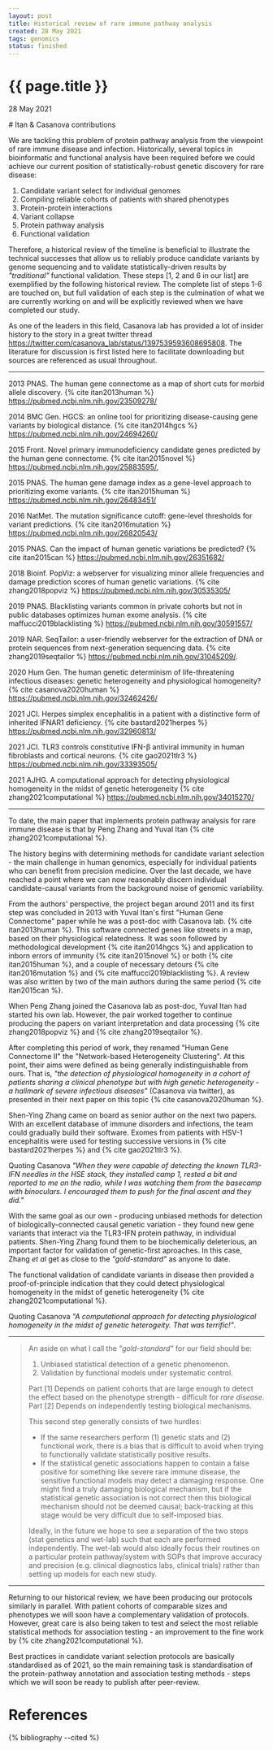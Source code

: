 ```yaml
---
layout: post
title: Historical review of rare immune pathway analysis
created: 28 May 2021
tags: genomics
status: finished
---
```


{{ page.title }}
================

<p class="meta">28 May 2021</p>
# Itan & Casanova contributions

We are tackling this problem of protein pathway analysis from the viewpoint of 
rare immune disease and infection.
Historically, several topics in bioinformatic and functional analysis have 
been required before we could achieve our current position of 
statistically-robust genetic discovery for rare disease:

1. Candidate variant select for individual genomes
2. Compiling reliable cohorts of patients with shared phenotypes
3. Protein-protein interactions
4. Variant collapse
5. Protein pathway analysis
6. Functional validation

Therefore, a historical review of the timeline is beneficial to illustrate the 
technical successes that allow us to reliably produce candidate variants by
genome sequencing and to validate statistically-driven results by _"traditional"_
functional validation. 
These steps [1, 2 and 6 in our list] are exemplified by the following 
historical review. 
The complete list of steps 1-6 are touched on, 
but full validation of each step is the culmination of what we are currently 
working on and will be explicitly reviewed when we have completed our study.

As one of the leaders in this field, Casanova lab has provided a lot of insider
history to the story in a great twitter thread
<https://twitter.com/casanova_lab/status/1397539593608695808>.
The literature for discussion is first listed here to facilitate downloading 
but sources are referenced as usual throughout. 

---

2013 PNAS. The human gene connectome as a map of short cuts for morbid allele discovery.
{% cite itan2013human %}
<https://pubmed.ncbi.nlm.nih.gov/23509278/>

2014 BMC Gen. HGCS: an online tool for prioritizing disease-causing gene variants by biological distance.
{% cite itan2014hgcs %}
<https://pubmed.ncbi.nlm.nih.gov/24694260/>

2015 Front. Novel primary immunodeficiency candidate genes predicted by the human gene connectome.
{% cite itan2015novel %}
<https://pubmed.ncbi.nlm.nih.gov/25883595/>, 

2015 PNAS. The human gene damage index as a gene-level approach to prioritizing exome variants.
{% cite itan2015human %}
<https://pubmed.ncbi.nlm.nih.gov/26483451/>

2016 NatMet. The mutation significance cutoff: gene-level thresholds for variant predictions.
{% cite itan2016mutation %}
<https://pubmed.ncbi.nlm.nih.gov/26820543/>

2015 PNAS. Can the impact of human genetic variations be predicted?
{% cite itan2015can %}
<https://pubmed.ncbi.nlm.nih.gov/26351682/>

2018 Bioinf. PopViz: a webserver for visualizing minor allele frequencies and damage prediction scores of human genetic variations.
{% cite zhang2018popviz %}
<https://pubmed.ncbi.nlm.nih.gov/30535305/>

2019 PNAS. Blacklisting variants common in private cohorts but not in public databases optimizes human exome analysis.
{% cite maffucci2019blacklisting %}
<https://pubmed.ncbi.nlm.nih.gov/30591557/>

2019 NAR. SeqTailor: a user-friendly webserver for the extraction of DNA or protein sequences from next-generation sequencing data.
{% cite zhang2019seqtailor %}
<https://pubmed.ncbi.nlm.nih.gov/31045209/>.

2020 Hum Gen. The human genetic determinism of life-threatening infectious diseases: genetic heterogeneity and physiological homogeneity?
{% cite casanova2020human %}
<https://pubmed.ncbi.nlm.nih.gov/32462426/>

2021 JCI. Herpes simplex encephalitis in a patient with a distinctive form of inherited IFNAR1 deficiency.
{% cite bastard2021herpes %}
<https://pubmed.ncbi.nlm.nih.gov/32960813/>

2021 JCI. TLR3 controls constitutive IFN-β antiviral immunity in human fibroblasts and cortical neurons.
{% cite gao2021tlr3 %}
<https://pubmed.ncbi.nlm.nih.gov/33393505/>

2021 AJHG. A computational approach for detecting physiological homogeneity in the midst of genetic heterogeneity
{% cite zhang2021computational %}
<https://pubmed.ncbi.nlm.nih.gov/34015270/>

---

To date, the main paper that implements protein pathway analysis for rare 
immune disease is that by
Peng Zhang and 
Yuval Itan {% cite zhang2021computational %}.

The history begins with determining methods for candidate variant selection - 
the main challenge in human genomics, 
especially for individual patients who can benefit from precision medicine. 
Over the last decade, we have reached a point where we can now reasonably 
discern individual candidate-causal variants from the background noise of 
genomic variability.

From the authors' perspective, the project began around 2011 and its first 
step was concluded in 2013 with 
Yuval Itan's
first "Human Gene Connectome" paper 
while he was a post-doc with Casanova lab. 
{% cite itan2013human %}.
This software connected genes like streets in a map, 
based on their physiological relatedness.
It was soon followed by methodological development 
{% cite itan2014hgcs %}
and application to inborn errors of immunity 
{% cite itan2015novel %}
or both 
{% cite itan2015human %},
and a couple of necessary detours 
{% cite itan2016mutation %}
and 
{% cite maffucci2019blacklisting %}.
A review was also written by two of the main authors during the same period
{% cite itan2015can %}.

When Peng Zhang joined the Casanova lab as post-doc, 
Yuval Itan had started his own lab. 
However, the pair worked together to continue producing the papers on variant
interpretation and data processing
{% cite zhang2018popviz %}
and
{% cite zhang2019seqtailor %}.

After completing this period of work, 
they renamed "Human Gene Connectome II" the 
"Network-based Heterogeneity Clustering".
At this point, their aims were defined as being generally indistinguishable 
from ours. 
That is, _"the detection of physiological homogeneity in a cohort of patients 
sharing a clinical phenotype but with high genetic heterogeneity - 
a hallmark of severe infectious diseases"_ (Casanova via twitter), 
as presented in their next paper on this topic
{% cite casanova2020human %}.

Shen-Ying Zhang came on board as senior author on the next two papers.
With an excellent database of immune disorders and infections, 
the team could gradually build their software.
Exomes from patients with HSV-1 encephalitis were used for testing successive 
versions in
{% cite bastard2021herpes %} 
and 
{% cite gao2021tlr3 %}.

Quoting Casanova _"When they were capable of detecting the known TLR3-IFN needles in the HSE stack, they installed camp 1, rested a bit and reported to me on the radio, while I was watching them from the basecamp with binoculars. I encouraged them to push for the final ascent and they did."_

With the same goal as our own - 
producing unbiased methods for detection of biologically-connected causal 
genetic variation - 
they found new gene variants that interact via the TLR3-IFN protein pathway,
in individual patients. 
Shen-Ying Zhang found them to be biochemically deleterious, 
an important factor for validation of genetic-first aproaches. 
In this case, Zhang _et al_ get as close to the _"gold-standard"_ 
as anyone to date.

The functional validation of candidate variants in disease then provided a proof-of-principle indication that they could detect physiological homogeneity in the midst of genetic heterogeneity 
{% cite zhang2021computational %}.

Quoting Casanova 
_"A computational approach for detecting physiological homogeneity in the midst of genetic heterogeity.
That was terrific!"_.

---

> An aside on what I call the _"gold-standard"_ for our field should be:
> 1. Unbiased statistical detection of a genetic phenomenon.
> 2. Validation by functional models under systematic control.
> 
> Part [1] Depends on patient cohorts that are large enough to detect the effect based on the phenotype strength - difficult for _rare disease_.\
> Part [2] Depends on independently testing biological mechanisms. 
>
> This second step generally consists of two hurdles:
> * If the same researchers perform (1) genetic stats and (2) functional work, 
> there is a bias that is difficult to avoid when trying to functionally 
> validate statistically positive results.
> * If the statistical genetic associations happen to contain a false positive 
> for something like severe rare immune disease, 
> the sensitive functional models may detect a damaging response. 
> One might find a truly damaging biological mechanism, 
> but if the statistical genetic association is not correct then this 
> biological mechanism should not be deemed causal; 
> back-tracking at this stage would be very difficult due to self-imposed bias. 
> 
> Ideally, in the future we hope to see a separation of the two steps 
> (stat genetics and wet-lab) such that each are performed independently. 
> The wet-lab would also ideally focus their routines on a particular protein 
> pathway/system with SOPs that improve accuracy and precision 
> (e.g. clinical diagnostics labs, clinical trials) rather than setting up 
> models for each new study.

---

Returning to our historical review, 
we have been producing our protocols similarly in parallel.
With patient cohorts of comparable sizes and phenotypes we will soon 
have a complementary validation of protocols.
However, great care is also being taken to test and select the most reliable 
statistical methods for association testing - 
an improvement to the fine work by
{% cite zhang2021computational %}.

Best practices in candidate variant selection protocols are basically 
standardised as of 2021, 
so the main remaining task is standardisation of the protein-pathway 
annotation and association testing methods - 
steps which we will soon be ready to publish after peer-review.

# References 

{% bibliography --cited %}
